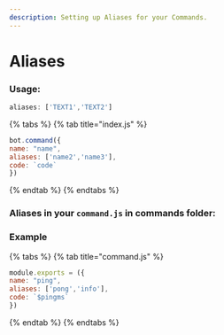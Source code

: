 ```yaml
---
description: Setting up Aliases for your Commands.
---
```


# Aliases

### Usage:

```javascript
aliases: ['TEXT1','TEXT2']
```

{% tabs %}
{% tab title="index.js" %}
```javascript
bot.command({
name: "name",
aliases: ['name2','name3'],
code: `code`
})
```
{% endtab %}
{% endtabs %}

### Aliases in your `command.js` in commands folder:

### Example

{% tabs %}
{% tab title="command.js" %}
```javascript
module.exports = ({
name: "ping",
aliases: ['pong','info'],
code: `$pingms`
})
```
{% endtab %}
{% endtabs %}
